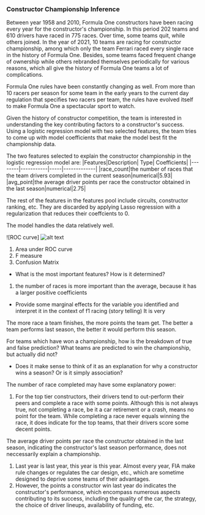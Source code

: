 ### Constructor Championship Inference

Between year 1958 and 2010, Formula One constructors have been racing every year for the constructor's championship. In this period 202 teams and 610 drivers have raced in 775 races. Over time, some teams quit, while others joined. In the year of 2021, 10 teams are racing for constructor championship, among which only the team Ferrari raced every single race in the history of Formula One. Besides, some teams faced frequent change of ownership while others rebranded themselves periodically for various reasons, which all give the history of Formula One teams a lot of complications. 

Formula One rules have been constantly changing as well. From more than 10 racers per season for some team in the early years to the current day regulation that specifies two racers per team, the rules have evolved itself to make Formula One a spectacular sport to watch.  

Given the history of constructor competition, the team is interested in understanding the key contributing factors to a constructor's success. Using a logistic regression model with two selected features, the team tries to come up with model coefficients that make the model best fit the championship data. 

The two features selected to explain the constructor championship in the logistic regression model are:
|Features|Description| Type| Coefficients|
|--------|-----------|-----|-------------|
|race_count|the number of races that the team drivers completed in the current season|numerical|5.93|
|avg_point|the average driver points per race the constructor obtained in the last season|numerical|2.75|

The rest of the features in the features pool include circuits, constructor ranking, etc. They are discarded by applying Lasso regression with a regularization that reduces their coeffcients to 0. 

The model handles the data relatively well. 

![ROC curve]
![alt text](https://github.com/QMSS-GR5069-Spring2021/group-project-group_3_let-s_go_hamilton/reports/figures/ROC-Curve.png)

1. Area under ROC curve
2. F measure
3. Confusion Matrix

- What is the most important features? How is it determined?
1. the number of races is more important than the average, because it has a larger positive coefficients

- Provide some marginal effects for the variable you identified and interpret it in the context of f1 racing (story telling)
It is very 

The more race a team finishes, the more points the team get.
The better a team performs last season, the better it would perform this season.

For teams which have won a championship, how is the breakdown of true and false prediction?
What teams are predicted to win the championship, but actually did not?

- Does it make sense to think of it as an explanation for why a constructor wins a season? Or is it simply association?

The number of race completed may have some explanatory power: 
1. For the top tier constructors, their drivers tend to out-perform their peers and complete a race with some points. Although this is not always true, not completing a race, be it a car retirement or a crash, means no point for the team. While completing a race never equals winning the race, it does indicate for the top teams, that their drivers score some decent points. 

The average driver points per race the constructor obtained in the last season, indicating the constructor's last season performance, does not neccessarily explain a championship.
1. Last year is last year, this year is this year. Almost every year, FIA make rule changes or regulates the car design, etc., which are sometime designed to deprive some teams of their advantages.  
2. However, the points a constructor win last year do indicates the constructor's performance, which encompass numerous aspects contributing to its success, including the quality of the car, the strategy, the choice of driver lineups, availability of funding, etc. 
